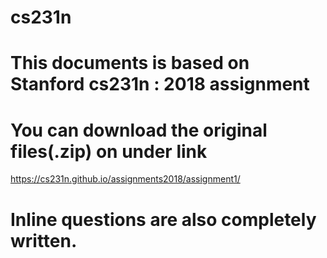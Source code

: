 # cs231n

# This documents is based on Stanford cs231n : 2018 assignment

# You can download the original files(.zip) on under link
https://cs231n.github.io/assignments2018/assignment1/

# Inline questions are also completely written.
